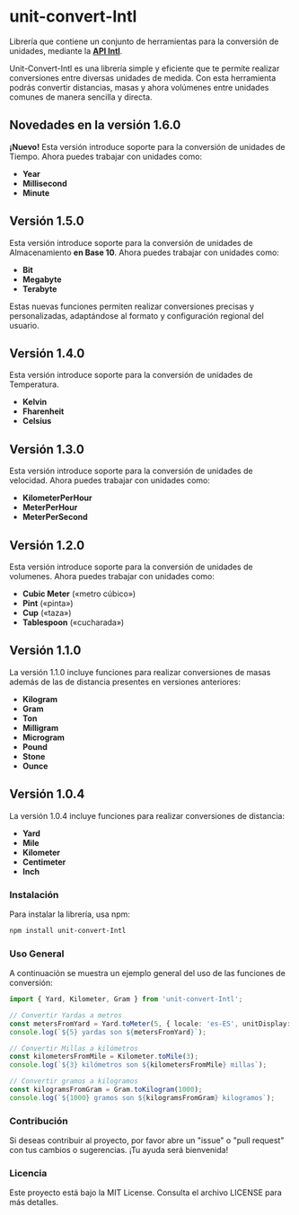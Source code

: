 # unit-convert-Intl
Librería que contiene un conjunto de herramientas para la conversión de unidades, mediante la **[API Intl](https://developer.mozilla.org/es/docs/Web/JavaScript/Reference/Global_Objects/Intl)**.

Unit-Convert-Intl es una librería simple y eficiente que te permite realizar conversiones entre diversas unidades de medida. Con esta herramienta podrás convertir distancias, masas y ahora volúmenes entre unidades comunes de manera sencilla y directa.

## Novedades en la versión 1.6.0
**¡Nuevo!** Esta versión introduce soporte para la conversión de unidades de Tiempo. Ahora puedes trabajar con unidades como:
- **Year**
- **Millisecond**
- **Minute**

## Versión 1.5.0
Esta versión introduce soporte para la conversión de unidades de Almacenamiento **en Base 10**. Ahora puedes trabajar con unidades como:
- **Bit**
- **Megabyte**
- **Terabyte**

Estas nuevas funciones permiten realizar conversiones precisas y personalizadas, adaptándose al formato y configuración regional del usuario.

## Versión 1.4.0
Esta versión introduce soporte para la conversión de unidades de Temperatura.
- **Kelvin**
- **Fharenheit**
- **Celsius**

## Versión 1.3.0
Esta versión introduce soporte para la conversión de unidades de velocidad. Ahora puedes trabajar con unidades como:

- **KilometerPerHour**
- **MeterPerHour**
- **MeterPerSecond**

## Versión 1.2.0
Esta versión introduce soporte para la conversión de unidades de volumenes. Ahora puedes trabajar con unidades como:

- **Cubic Meter** («metro cúbico»)
- **Pint** («pinta»)
- **Cup** («taza»)
- **Tablespoon** («cucharada»)

## Versión 1.1.0
La versión 1.1.0 incluye funciones para realizar conversiones de masas además de las de distancia presentes en versiones anteriores:

- **Kilogram**
- **Gram**
- **Ton**
- **Milligram**
- **Microgram**
- **Pound**
- **Stone**
- **Ounce**

## Versión 1.0.4
La versión 1.0.4 incluye funciones para realizar conversiones de distancia:

- **Yard**
- **Mile**
- **Kilometer**
- **Centimeter**
- **Inch**

### Instalación
Para instalar la librería, usa npm:

```bash
npm install unit-convert-Intl
```

### Uso General
A continuación se muestra un ejemplo general del uso de las funciones de conversión:

```typescript
import { Yard, Kilometer, Gram } from 'unit-convert-Intl';

// Convertir Yardas a metros
const metersFromYard = Yard.toMeter(5, { locale: 'es-ES', unitDisplay: 'long' });
console.log(`${5} yardas son ${metersFromYard}`);

// Convertir Millas a kilómetros
const kilometersFromMile = Kilometer.toMile(3);
console.log(`${3} kilómetros son ${kilometersFromMile} millas`);

// Convertir gramos a kilogramos
const kilogramsFromGram = Gram.toKilogram(1000);
console.log(`${1000} gramos son ${kilogramsFromGram} kilogramos`);
```

### Contribución
Si deseas contribuir al proyecto, por favor abre un "issue" o "pull request" con tus cambios o sugerencias. ¡Tu ayuda será bienvenida!

### Licencia
Este proyecto está bajo la MIT License. Consulta el archivo LICENSE para más detalles.
